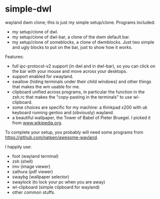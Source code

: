 # simple-dwl
wayland dwm clone; this is just my simple setup/clone.
Programs included:
- my setup/clone of dwl.
- my setup/clone of dwl-bar, a clone of the dwm default bar.
- my setup/clone of someblocks, a clone of dwmblocks. Just two simple and ugly blocks to put on the bar, just to show how it works. 

Features:
- full ipc-protocol-v2 support (in dwl and in dwl-bar), so you can click on the bar with your mouse and move across your desktops.
- support enabled for xwayland.
- swallow (hiding terminals under their child windows) and other things that makes the wm usable for me.
- clipboard unified across programs, in particular the function in the zsh.rc that makes the "copy-pasting in the terminals" to use wl-clipboard.
- some choices are specific for my machine: a thinkpad x200 with uk keyboard running gentoo and (obviously) wayland.
- a beautiful wallpaper, the Tower of Babel of Pieter Bruegel. I picked it from www.wikipedia.org.

To complete your setup, you probably will need some programs from https://github.com/natpen/awesome-wayland.

I happily use:
- foot (wayland terminal)
- zsh (shell)
- imv (image viewer)
- zathura (pdf viewer)
- swaybg (wallpaper selector)
- swaylock (to lock your pc when you are away)
- wl-clipboard (simple clipboard for wayland)
- other common stuffs.
